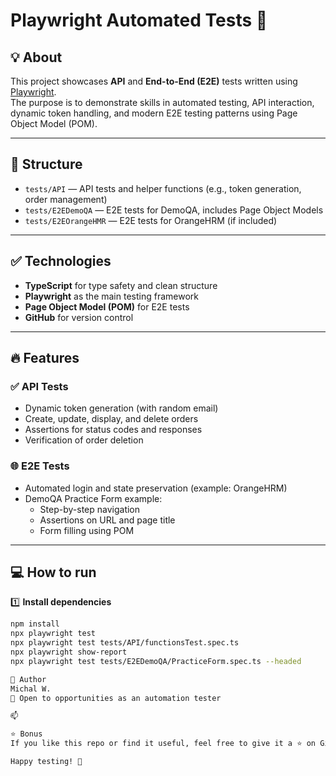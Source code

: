 # Playwright Automated Tests 🚀

## 💡 About

This project showcases **API** and **End-to-End (E2E)** tests written using [Playwright](https://playwright.dev/).  
The purpose is to demonstrate skills in automated testing, API interaction, dynamic token handling, and modern E2E testing patterns using Page Object Model (POM).

---

## 📄 Structure

- `tests/API` — API tests and helper functions (e.g., token generation, order management)
- `tests/E2EDemoQA` — E2E tests for DemoQA, includes Page Object Models
- `tests/E2EOrangeHMR` — E2E tests for OrangeHRM (if included)


---

## ✅ Technologies

- **TypeScript** for type safety and clean structure
- **Playwright** as the main testing framework
- **Page Object Model (POM)** for E2E tests
- **GitHub** for version control

---

## 🔥 Features

### ✅ API Tests

- Dynamic token generation (with random email)
- Create, update, display, and delete orders
- Assertions for status codes and responses
- Verification of order deletion

### 🌐 E2E Tests

- Automated login and state preservation (example: OrangeHRM)
- DemoQA Practice Form example:
  - Step-by-step navigation
  - Assertions on URL and page title
  - Form filling using POM

---

## 💻 How to run

1️⃣ **Install dependencies**

```bash
npm install
npx playwright test
npx playwright test tests/API/functionsTest.spec.ts
npx playwright show-report
npx playwright test tests/E2EDemoQA/PracticeForm.spec.ts --headed

💬 Author
Michal W.
💼 Open to opportunities as an automation tester

📫 

⭐️ Bonus
If you like this repo or find it useful, feel free to give it a ⭐️ on GitHub!

Happy testing! 🚀


